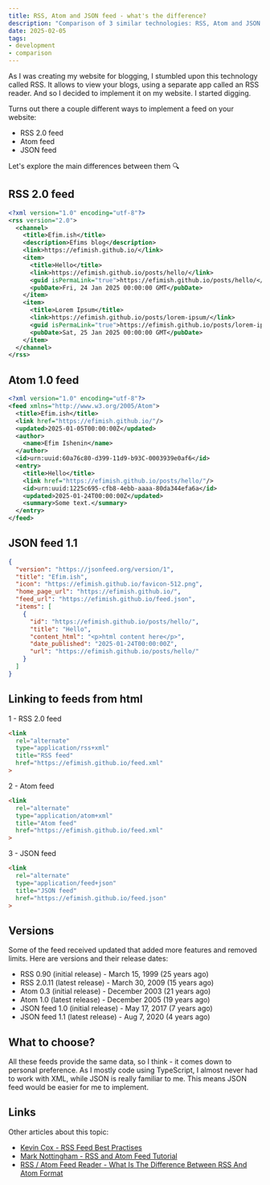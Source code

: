 ```yaml
---
title: RSS, Atom and JSON feed - what's the difference?
description: "Comparison of 3 similar technologies: RSS, Atom and JSON feed"
date: 2025-02-05
tags:
- development
- comparison
---
```


As I was creating my website for blogging, I stumbled upon this technology called RSS. It allows to view your blogs, using a separate app called an RSS reader. And so I decided to implement it on my website. I started digging.

Turns out there a couple different ways to implement a feed on your website:

- RSS 2.0 feed
- Atom feed
- JSON feed

Let's explore the main differences between them 🔍

## RSS 2.0 feed

```xml
<?xml version="1.0" encoding="utf-8"?>
<rss version="2.0">
  <channel>
    <title>Efim.ish</title>
    <description>Efims blog</description>
    <link>https://efimish.github.io/</link>
    <item>
      <title>Hello</title>
      <link>https://efimish.github.io/posts/hello/</link>
      <guid isPermaLink="true">https://efimish.github.io/posts/hello/</guid>
      <pubDate>Fri, 24 Jan 2025 00:00:00 GMT</pubDate>
    </item>
    <item>
      <title>Lorem Ipsum</title>
      <link>https://efimish.github.io/posts/lorem-ipsum/</link>
      <guid isPermaLink="true">https://efimish.github.io/posts/lorem-ipsum/</guid>
      <pubDate>Sat, 25 Jan 2025 00:00:00 GMT</pubDate>
    </item>
  </channel>
</rss>
```

## Atom 1.0 feed

```xml
<?xml version="1.0" encoding="utf-8"?>
<feed xmlns="http://www.w3.org/2005/Atom">
  <title>Efim.ish</title>
  <link href="https://efimish.github.io/"/>
  <updated>2025-01-05T00:00:00Z</updated>
  <author>
    <name>Efim Ishenin</name>
  </author>
  <id>urn:uuid:60a76c80-d399-11d9-b93C-0003939e0af6</id>
  <entry>
    <title>Hello</title>
    <link href="https://efimish.github.io/posts/hello/"/>
    <id>urn:uuid:1225c695-cfb8-4ebb-aaaa-80da344efa6a</id>
    <updated>2025-01-24T00:00:00Z</updated>
    <summary>Some text.</summary>
  </entry>
</feed>
```

## JSON feed 1.1

```json
{
  "version": "https://jsonfeed.org/version/1",
  "title": "Efim.ish",
  "icon": "https://efimish.github.io/favicon-512.png",
  "home_page_url": "https://efimish.github.io/",
  "feed_url": "https://efimish.github.io/feed.json",
  "items": [
    {
      "id": "https://efimish.github.io/posts/hello/",
      "title": "Hello",
      "content_html": "<p>html content here</p>",
      "date_published": "2025-01-24T00:00:00Z",
      "url": "https://efimish.github.io/posts/hello/"
    }
  ]
}
```

## Linking to feeds from html

1 - RSS 2.0 feed

```html
<link
  rel="alternate"
  type="application/rss+xml"
  title="RSS feed"
  href="https://efimish.github.io/feed.xml"
>
```

2 - Atom feed

```html
<link
  rel="alternate"
  type="application/atom+xml"
  title="Atom feed"
  href="https://efimish.github.io/feed.xml"
>
```

3 - JSON feed

```html
<link
  rel="alternate"
  type="application/feed+json"
  title="JSON feed"
  href="https://efimish.github.io/feed.json"
>
```

## Versions

Some of the feed received updated that added more features and removed limits.
Here are versions and their release dates:

- RSS 0.90 (initial release) - March 15, 1999 (25 years ago)
- RSS 2.0.11 (latest release) - March 30, 2009 (15 years ago)
- Atom 0.3 (initial release) - December 2003 (21 years ago)
- Atom 1.0 (latest release) - December 2005 (19 years ago)
- JSON feed 1.0 (initial release) - May 17, 2017 (7 years ago)
- JSON feed 1.1 (latest release) - Aug 7, 2020 (4 years ago)

## What to choose?

All these feeds provide the same data, so I think - it comes down to personal preference.
As I mostly code using TypeScript, I almost never had to work with XML, while JSON is really familiar to me.
This means JSON feed would be easier for me to implement.

## Links

Other articles about this topic:

- [Kevin Cox - RSS Feed Best Practises](https://kevincox.ca/2022/05/06/rss-feed-best-practices/#formats)
- [Mark Nottingham - RSS and Atom Feed Tutorial](https://www.mnot.net/rss/tutorial/)
- [RSS / Atom Feed Reader - What Is The Difference Between RSS And Atom Format](https://rssatom.com/what_is_the_difference_between_RSS_and_atom_format.php)
